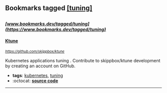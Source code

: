 ## Bookmarks tagged [[tuning]](https://www.bookmarks.dev/search?q=[tuning])

_<sup><sup>[www.bookmarks.dev/tagged/tuning](https://www.bookmarks.dev/tagged/tuning)</sup></sup>_
---
#### [Ktune](https://github.com/skippbox/ktune)
_<sup>https://github.com/skippbox/ktune</sup>_

Kubernetes applications tuning . Contribute to skippbox/ktune development by creating an account on GitHub.
* **tags**: [kubernetes](../tagged/kubernetes.md), [tuning](../tagged/tuning.md)
* :octocat: **[source code](https://github.com/skippbox/ktune)**
---
